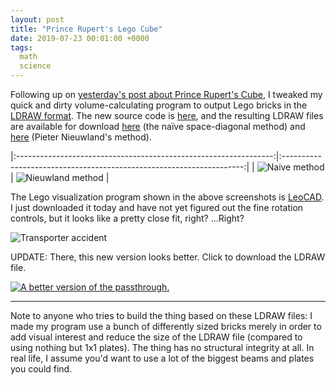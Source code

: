 ```yaml
---
layout: post
title: "Prince Rupert's Lego Cube"
date: 2019-07-23 00:01:00 +0000
tags:
  math
  science
---
```


Following up on [yesterday's post about Prince Rupert's Cube](/blog/2019/07/22/prince-ruperts-cube/),
I tweaked my quick and dirty volume-calculating program to output Lego bricks in the
[LDRAW format](https://www.ldraw.org/article/218.html).
The new source code is [here](/blog/code/2019-07-23-prince-ruperts-cube-ldraw.cc), and the resulting LDRAW files
are available for download [here](/blog/code/2019-07-23-prince-rupert-naive.ldr) (the naïve space-diagonal method)
and [here](/blog/code/2019-07-23-prince-rupert-peter.ldr) (Pieter Nieuwland's method).

|:----------------------------------------------------------------:|:--------------------------------------------------------------------:|
| ![Naive method](/blog/images/2019-07-23-prince-rupert-naive.png) | ![Nieuwland method](/blog/images/2019-07-23-prince-rupert-peter.png) |

The Lego visualization program shown in the above screenshots is [LeoCAD](https://www.leocad.org).
I just downloaded it today and have not yet figured out the fine rotation controls, but it looks
like a pretty close fit, right? ...Right?

![Transporter accident](/blog/images/2019-07-23-prince-rupert-passthru.png)

UPDATE: There, this new version looks better. Click to download the LDRAW file.

[![A better version of the passthrough.](/blog/images/2019-07-23-prince-rupert-32x32x80.png)](/blog/code/2019-07-23-prince-rupert-32x32x80.ldr)

----

Note to anyone who tries to build the thing based on these LDRAW files: I made my program use a bunch of differently sized
bricks merely in order to add visual interest and reduce the size of the LDRAW file (compared to using nothing but 1x1 plates).
The thing has no structural integrity at all. In real life, I assume you'd want to use a lot of the biggest beams and plates
you could find.
